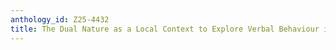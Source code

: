 ```yaml
---
anthology_id: Z25-4432
title: The Dual Nature as a Local Context to Explore Verbal Behaviour in Game Explanations
---
```

